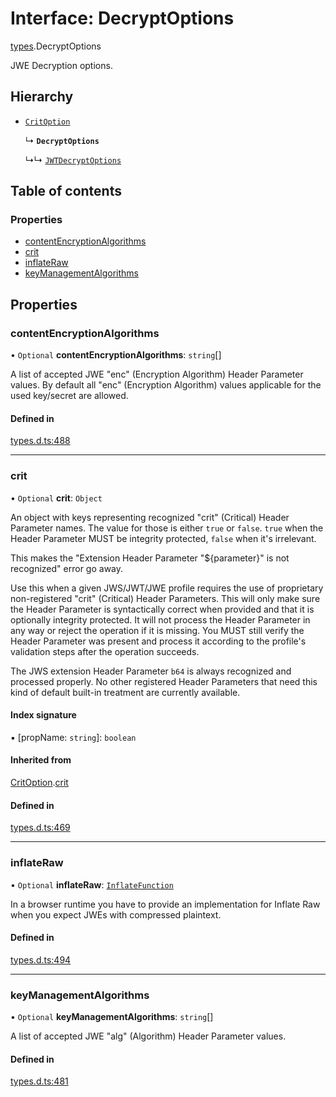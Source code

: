 # Interface: DecryptOptions

[types](../modules/types.md).DecryptOptions

JWE Decryption options.

## Hierarchy

- [`CritOption`](types.CritOption.md)

  ↳ **`DecryptOptions`**

  ↳↳ [`JWTDecryptOptions`](jwt_decrypt.JWTDecryptOptions.md)

## Table of contents

### Properties

- [contentEncryptionAlgorithms](types.DecryptOptions.md#contentencryptionalgorithms)
- [crit](types.DecryptOptions.md#crit)
- [inflateRaw](types.DecryptOptions.md#inflateraw)
- [keyManagementAlgorithms](types.DecryptOptions.md#keymanagementalgorithms)

## Properties

### contentEncryptionAlgorithms

• `Optional` **contentEncryptionAlgorithms**: `string`[]

A list of accepted JWE "enc" (Encryption Algorithm) Header Parameter values.
By default all "enc" (Encryption Algorithm) values applicable for the used
key/secret are allowed.

#### Defined in

[types.d.ts:488](https://github.com/panva/jose/blob/v3.19.0/src/types.d.ts#L488)

___

### crit

• `Optional` **crit**: `Object`

An object with keys representing recognized "crit" (Critical) Header Parameter
names. The value for those is either `true` or `false`. `true` when the
Header Parameter MUST be integrity protected, `false` when it's irrelevant.

This makes the "Extension Header Parameter "${parameter}" is not recognized"
error go away.

Use this when a given JWS/JWT/JWE profile requires the use of proprietary
non-registered "crit" (Critical) Header Parameters. This will only make sure
the Header Parameter is syntactically correct when provided and that it is
optionally integrity protected. It will not process the Header Parameter in
any way or reject the operation if it is missing. You MUST still
verify the Header Parameter was present and process it according to the
profile's validation steps after the operation succeeds.

The JWS extension Header Parameter `b64` is always recognized and processed
properly. No other registered Header Parameters that need this kind of
default built-in treatment are currently available.

#### Index signature

▪ [propName: `string`]: `boolean`

#### Inherited from

[CritOption](types.CritOption.md).[crit](types.CritOption.md#crit)

#### Defined in

[types.d.ts:469](https://github.com/panva/jose/blob/v3.19.0/src/types.d.ts#L469)

___

### inflateRaw

• `Optional` **inflateRaw**: [`InflateFunction`](types.InflateFunction.md)

In a browser runtime you have to provide an implementation for Inflate Raw
when you expect JWEs with compressed plaintext.

#### Defined in

[types.d.ts:494](https://github.com/panva/jose/blob/v3.19.0/src/types.d.ts#L494)

___

### keyManagementAlgorithms

• `Optional` **keyManagementAlgorithms**: `string`[]

A list of accepted JWE "alg" (Algorithm) Header Parameter values.

#### Defined in

[types.d.ts:481](https://github.com/panva/jose/blob/v3.19.0/src/types.d.ts#L481)
